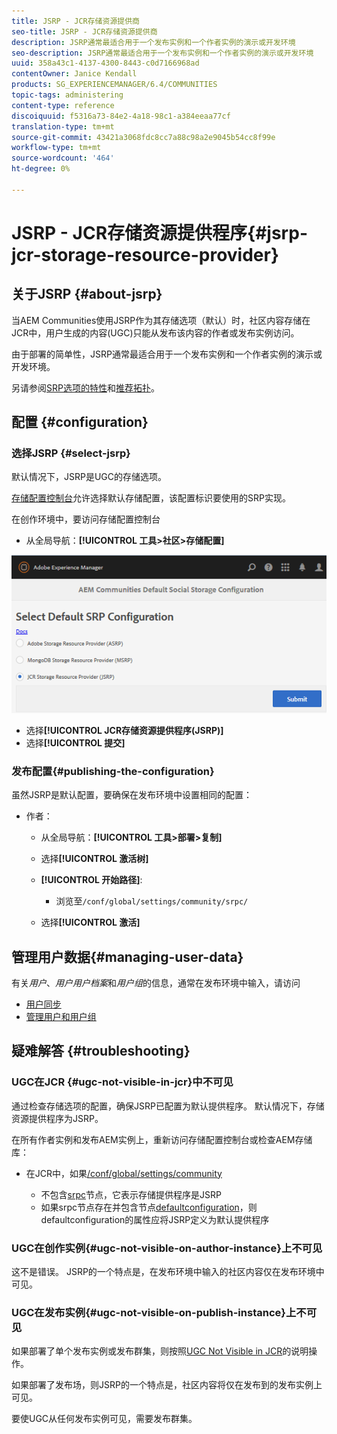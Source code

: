 ```yaml
---
title: JSRP - JCR存储资源提供商
seo-title: JSRP - JCR存储资源提供商
description: JSRP通常最适合用于一个发布实例和一个作者实例的演示或开发环境
seo-description: JSRP通常最适合用于一个发布实例和一个作者实例的演示或开发环境
uuid: 358a43c1-4137-4300-8443-c0d7166968ad
contentOwner: Janice Kendall
products: SG_EXPERIENCEMANAGER/6.4/COMMUNITIES
topic-tags: administering
content-type: reference
discoiquuid: f5316a73-84e2-4a18-98c1-a384eeaa77cf
translation-type: tm+mt
source-git-commit: 43421a3068fdc8cc7a88c98a2e9045b54cc8f99e
workflow-type: tm+mt
source-wordcount: '464'
ht-degree: 0%

---
```



# JSRP - JCR存储资源提供程序{#jsrp-jcr-storage-resource-provider}

## 关于JSRP {#about-jsrp}

当AEM Communities使用JSRP作为其存储选项（默认）时，社区内容存储在JCR中，用户生成的内容(UGC)只能从发布该内容的作者或发布实例访问。

由于部署的简单性，JSRP通常最适合用于一个发布实例和一个作者实例的演示或开发环境。

另请参阅[SRP选项的特性](working-with-srp.md#characteristics-of-srp-options)和[推荐拓扑](topologies.md)。

## 配置 {#configuration}

### 选择JSRP {#select-jsrp}

默认情况下，JSRP是UGC的存储选项。

[存储配置控制台](srp-config.md)允许选择默认存储配置，该配置标识要使用的SRP实现。

在创作环境中，要访问存储配置控制台

* 从全局导航：**[!UICONTROL 工具>社区>存储配置]**

![chlimage_1-234](assets/chlimage_1-234.png)

* 选择&#x200B;**[!UICONTROL JCR存储资源提供程序(JSRP)]**
* 选择&#x200B;**[!UICONTROL 提交]**

### 发布配置{#publishing-the-configuration}

虽然JSRP是默认配置，要确保在发布环境中设置相同的配置：

* 作者：

   * 从全局导航：**[!UICONTROL 工具>部署>复制]**
   * 选择&#x200B;**[!UICONTROL 激活树]**
   * **[!UICONTROL 开始路径]**:

      * 浏览至`/conf/global/settings/community/srpc/`
   * 选择&#x200B;**[!UICONTROL 激活]**


## 管理用户数据{#managing-user-data}

有关&#x200B;*用户*、*用户用户档案*&#x200B;和&#x200B;*用户组*&#x200B;的信息，通常在发布环境中输入，请访问

* [用户同步](sync.md)
* [管理用户和用户组](users.md)

## 疑难解答 {#troubleshooting}

### UGC在JCR {#ugc-not-visible-in-jcr}中不可见

通过检查存储选项的配置，确保JSRP已配置为默认提供程序。 默认情况下，存储资源提供程序为JSRP。

在所有作者实例和发布AEM实例上，重新访问存储配置控制台或检查AEM存储库：

* 在JCR中，如果[/conf/global/settings/community](http://localhost:4502/crx/de/index.jsp#/conf/global/settings/community)

   * 不包含[srpc](http://localhost:4502/crx/de/index.jsp#/conf/global/settings/community/srpc)节点，它表示存储提供程序是JSRP
   * 如果srpc节点存在并包含节点[defaultconfiguration](http://localhost:4502/crx/de/index.jsp#/conf/global/settings/community/srpc/defaultconfiguration)，则defaultconfiguration的属性应将JSRP定义为默认提供程序

### UGC在创作实例{#ugc-not-visible-on-author-instance}上不可见

这不是错误。 JSRP的一个特点是，在发布环境中输入的社区内容仅在发布环境中可见。

### UGC在发布实例{#ugc-not-visible-on-publish-instance}上不可见

如果部署了单个发布实例或发布群集，则按照[UGC Not Visible in JCR](#ugc-not-visible-in-jcr)的说明操作。

如果部署了发布场，则JSRP的一个特点是，社区内容将仅在发布到的发布实例上可见。

要使UGC从任何发布实例可见，需要发布群集。
